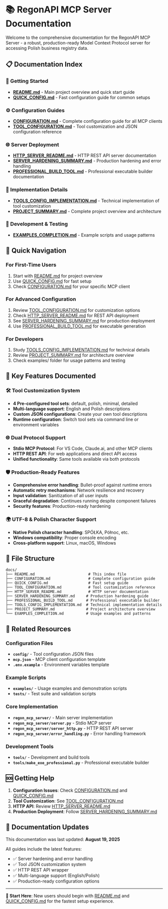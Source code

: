 # 📚 RegonAPI MCP Server Documentation

Welcome to the comprehensive documentation for the RegonAPI MCP Server - a robust, production-ready Model Context Protocol server for accessing Polish business registry data.

## 📋 Documentation Index

### 🚀 Getting Started
- **[README.md](../README.md)** - Main project overview and quick start guide
- **[QUICK_CONFIG.md](QUICK_CONFIG.md)** - Fast configuration guide for common setups

### ⚙️ Configuration Guides
- **[CONFIGURATION.md](CONFIGURATION.md)** - Complete configuration guide for all MCP clients
- **[TOOL_CONFIGURATION.md](TOOL_CONFIGURATION.md)** - Tool customization and JSON configuration reference

### 🌐 Server Deployment
- **[HTTP_SERVER_README.md](HTTP_SERVER_README.md)** - HTTP REST API server documentation
- **[SERVER_HARDENING_SUMMARY.md](SERVER_HARDENING_SUMMARY.md)** - Production hardening and error handling
- **[PROFESSIONAL_BUILD_TOOL.md](PROFESSIONAL_BUILD_TOOL.md)** - Professional executable builder documentation

### 🔧 Implementation Details
- **[TOOLS_CONFIG_IMPLEMENTATION.md](TOOLS_CONFIG_IMPLEMENTATION.md)** - Technical implementation of tool customization
- **[PROJECT_SUMMARY.md](PROJECT_SUMMARY.md)** - Complete project overview and architecture

### 🧪 Development & Testing
- **[EXAMPLES_COMPLETION.md](EXAMPLES_COMPLETION.md)** - Example scripts and usage patterns

## 🎯 Quick Navigation

### For First-Time Users
1. Start with [README.md](../README.md) for project overview
2. Use [QUICK_CONFIG.md](QUICK_CONFIG.md) for fast setup
3. Check [CONFIGURATION.md](CONFIGURATION.md) for your specific MCP client

### For Advanced Configuration
1. Review [TOOL_CONFIGURATION.md](TOOL_CONFIGURATION.md) for customization options
2. Check [HTTP_SERVER_README.md](HTTP_SERVER_README.md) for REST API deployment
3. See [SERVER_HARDENING_SUMMARY.md](SERVER_HARDENING_SUMMARY.md) for production deployment
4. Use [PROFESSIONAL_BUILD_TOOL.md](PROFESSIONAL_BUILD_TOOL.md) for executable generation

### For Developers
1. Study [TOOLS_CONFIG_IMPLEMENTATION.md](TOOLS_CONFIG_IMPLEMENTATION.md) for technical details
2. Review [PROJECT_SUMMARY.md](PROJECT_SUMMARY.md) for architecture overview
3. Check examples/ folder for usage patterns and testing

## 🌟 Key Features Documented

### 🛠️ Tool Customization System
- **4 Pre-configured tool sets**: default, polish, minimal, detailed
- **Multi-language support**: English and Polish descriptions
- **Custom JSON configurations**: Create your own tool descriptions
- **Runtime configuration**: Switch tool sets via command line or environment variables

### 🌐 Dual Protocol Support
- **Stdio MCP Protocol**: For VS Code, Claude.ai, and other MCP clients
- **HTTP REST API**: For web applications and direct API access
- **Unified functionality**: Same tools available via both protocols

### 🛡️ Production-Ready Features
- **Comprehensive error handling**: Bullet-proof against runtime errors
- **Automatic retry mechanisms**: Network resilience and recovery
- **Input validation**: Sanitization of all user inputs
- **Graceful degradation**: Continues running despite component failures
- **Security features**: Production-ready hardening

### 🌍 UTF-8 & Polish Character Support
- **Native Polish character handling**: SPÓŁKA, Północ, etc.
- **Windows compatibility**: Proper console encoding
- **Cross-platform support**: Linux, macOS, Windows

## 📁 File Structure

```
docs/
├── README.md                        # This index file
├── CONFIGURATION.md                 # Complete configuration guide
├── QUICK_CONFIG.md                  # Fast setup guide
├── TOOL_CONFIGURATION.md            # Tool customization reference
├── HTTP_SERVER_README.md            # HTTP server documentation
├── SERVER_HARDENING_SUMMARY.md     # Production hardening guide
├── PROFESSIONAL_BUILD_TOOL.md      # Professional executable builder
├── TOOLS_CONFIG_IMPLEMENTATION.md  # Technical implementation details
├── PROJECT_SUMMARY.md              # Project architecture overview
└── EXAMPLES_COMPLETION.md          # Usage examples and patterns

```

## 🔗 Related Resources

### Configuration Files
- **`config/`** - Tool configuration JSON files
- **`mcp.json`** - MCP client configuration template
- **`.env.example`** - Environment variables template

### Example Scripts
- **`examples/`** - Usage examples and demonstration scripts
- **`tests/`** - Test suite and validation scripts

### Core Implementation
- **`regon_mcp_server/`** - Main server implementation
- **`regon_mcp_server/server.py`** - Stdio MCP server
- **`regon_mcp_server/server_http.py`** - HTTP REST API server
- **`regon_mcp_server/error_handling.py`** - Error handling framework

### Development Tools
- **`tools/`** - Development and build tools
- **`tools/make_exe_professional.py`** - Professional executable builder

## 🆘 Getting Help

1. **Configuration Issues**: Check [CONFIGURATION.md](CONFIGURATION.md) and [QUICK_CONFIG.md](QUICK_CONFIG.md)
2. **Tool Customization**: See [TOOL_CONFIGURATION.md](TOOL_CONFIGURATION.md)
3. **HTTP API**: Review [HTTP_SERVER_README.md](HTTP_SERVER_README.md)
4. **Production Deployment**: Follow [SERVER_HARDENING_SUMMARY.md](SERVER_HARDENING_SUMMARY.md)

## 📝 Documentation Updates

This documentation was last updated: **August 19, 2025**

All guides include the latest features:
- ✅ Server hardening and error handling
- ✅ Tool JSON customization system
- ✅ HTTP REST API wrapper
- ✅ Multi-language support (English/Polish)
- ✅ Production-ready configuration options

---

**📍 Start Here**: New users should begin with [README.md](../README.md) and [QUICK_CONFIG.md](QUICK_CONFIG.md) for the fastest setup experience.
